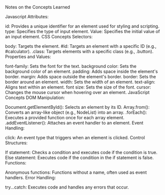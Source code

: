 Notes on the Concepts Learned

Javascript Attributes:

id: Provides a unique identifier for an element used for styling and scripting.
type: Specifies the type of input element.
Value: Specifies the initial value of an input element.
CSS Concepts
Selectors:

body: Targets the <body> element.
#id: Targets an element with a specific ID (e.g., #calculator).
.class: Targets elements with a specific class (e.g., .button).
Properties and Values:

font-family: Sets the font for the text.
background color: Sets the background color of an element.
padding: Adds space inside the element's border.
margin: Adds space outside the element's border.
border: Sets the border around an element.
width: Sets the width of an element.
text-align: Aligns text within an element.
font size: Sets the size of the font.
cursor: Changes the mouse cursor when hovering over an element.
JavaScript Concepts
DOM Manipulation:

Document.getElementById(): Selects an element by its ID.
Array.from(): Converts an array-like object (e.g., NodeList) into an array.
.forEach(): Executes a provided function once for each array element.
.addEventListener(): Attaches an event handler to an element.
Event Handling:

click: An event type that triggers when an element is clicked.
Control Structures:

If statement: Checks a condition and executes code if the condition is true.
Else statement: Executes code if the condition in the if statement is false.
Functions:

Anonymous functions: Functions without a name, often used as event handlers.
Error Handling:

try...catch: Executes code and handles any errors that occur.
